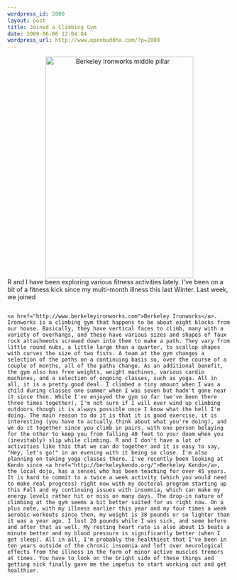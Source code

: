 ```yaml
--- 
wordpress_id: 2800
layout: post
title: Joined a Climbing Gym
date: 2009-06-06 12:04:04
wordpress_url: http://www.openbuddha.com/?p=2800
---
```

<div align="center">
                                                                                                                                                                                                                                                                                                                                                                                                                                                                                                                                                                                                                                                                                                                                                                                                                                                                                                                            <a href="http://www.flickr.com/photos/albill/3600663421/" title="Berkeley Ironworks middle pillar"><img src="http://farm4.static.flickr.com/3329/3600663421_8cef9750b9.jpg" width="333" height="500" alt="Berkeley Ironworks middle pillar" /></a>
                                                                                                                                                                                                                                                                                                                                                                                                                                                                                                                                                                                                                                                                                                                                                                                                                                                                                                                          </div> R and I have been exploring various fitness activities lately. I've been on a bit of a fitness kick since my multi-month illness this last Winter. Last week, we joined 
                                                                                                                                                                                                                                                                                                                                                                                                                                                                                                                                                                                                                                                                                                                                                                                                                                                                                                                          
                                                                                                                                                                                                                                                                                                                                                                                                                                                                                                                                                                                                                                                                                                                                                                                                                                                                                                                          <a href="http://www.berkeleyironworks.com">Berkeley Ironworks</a>. Ironworks is a climbing gym that happens to be about eight blocks from our house. Basically, they have vertical faces to climb, many with a variety of overhangs, and these have various sizes and shapes of faux rock attachments screwed down into them to make a path. They vary from little round nubs, a little large than a quarter, to scallop shapes with curves the size of two fists. A team at the gym changes a selection of the paths on a continuing basis so, over the course of a couple of months, all of the paths change. As an additional benefit, the gym also has free weights, weight machines, various cardio machines, and a selection of ongoing classes, such as yoga. All in all, it is a pretty good deal. I climbed a tiny amount when I was a child during classes one summer when I was seven but hadn't gone near it since then. While I've enjoyed the gym so far (we've been there three times together), I'm not sure if I will ever wind up climbing outdoors though it is always possible once I know what the hell I'm doing. The main reason to do it is that it is good exercise, it is interesting (you have to actually think about what you're doing), and we do it together since you climb in pairs, with one person belaying for the other to keep you from falling 40 feet to your doom when you (inevitably) slip while climbing. R and I don't have a lot of activities like this that we can do together and it is easy to say, "Hey, let's go!" in an evening with it being so close. I'm also planning on taking yoga classes there. I've recently been looking at Kendo since <a href="http://berkeleykendo.org/">Berkeley Kendo</a>, the local dojo, has a sensei who has been teaching for over 45 years. It is hard to commit to a twice a week activity (which you would need to make real progress) right now with my doctoral program starting up this Fall and my continuing issues with insomnia, which can make my energy levels rather hit or miss on many days. The drop-in nature of climbing at the gym seems a bit better suited for us right now. On a plus note, with my illness earlier this year and my four times a week aerobic workouts since then, my weight is 38 pounds or so lighter than it was a year ago. I lost 20 pounds while I was sick, and some before and after that as well. My resting heart rate is also about 15 beats a minute better and my blood pressure is significantly better (when I get sleep). All in all, I'm probably the healthiest that I've been in ten years outside of the chronic insomnia and left over neurological effects from the illness in the form of minor active muscles tremors at times. You have to look on the bright side of these things and getting sick finally gave me the impetus to start working out and get healthier.